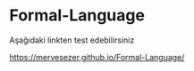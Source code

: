 # Formal-Language
Aşağıdaki linkten test edebilirsiniz

https://mervesezer.github.io/Formal-Language/
